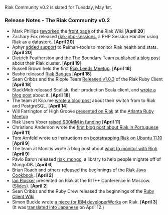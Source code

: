 Riak Community v0.2 is slated for Tuesday, May 1st. 

### Release Notes - The Riak Community v0.2

* Mark Phillips [reworked](https://github.com/basho/riak_wiki/commit/991b0f8dee22f31a6b2b2039c08393e9534b359f) the [front page](http://wiki.basho.com/Riak.html) of the Riak Wiki [**April 20**]
* Zachary Fox released [riak-php-sessions](https://github.com/zacharyfox/riak-php-sessions), a PHP Session Handler using Riak as a datastore. [**April 20**]
* Aphyr [added support](https://twitter.com/#!/aphyr/status/193084567169671169) to Reiman-tools to monitor Riak health and stats. [**April 20**]
* Dietrich Featherston and the The Boundary Team [published a blog post](http://blog.boundary.com/2012/04/19/hungry-kobayashi-pt1/) about their Riak cluster. [**April 19**]
* Russell Brown held the first [Riak Leeds Meetup](http://www.meetup.com/Leeds-Riak/events/56443672/). [**April 18**]
* Basho released [Riak Badges](http://basho.com/blog/technical/2012/04/18/Tell-the-World-About-Riak/) [**April 18**]
* Sean Cribbs and the Ripple Team [Released v1.0.3](https://twitter.com/#!/seancribbs/status/192274645976752130) of the Riak Ruby Client [**April 18**]
* StackMob released Scaliak, their production Scala client, and [wrote a blog post](http://www.stackmob.com/2012/04/opensourcescaliak/) about it. [**April 18**]
* The team at Kiip.me [wrote a blog post](http://blog.engineering.kiip.me/post/20988881092/a-year-with-mongodb) about their switch from to Riak and PostgreSQL. [**April 14**]
* Will Farrington of High Groove [presented on Riak](http://speakerdeck.com/u/wfarr/p/learn-you-some-riak) at the [Atlanta Ruby Meetup](http://www.meetup.com/atlantaruby/events/53215152/)
* Riak Users Voxer [raised $30MM in funding](http://techcrunch.com/2012/04/11/walkie-talkie-app-voxer-goes-big-ivp-and-intel-lead-30-million-round/) [**April 11**]
* Christiano Anderson wrote the [first blog post about Riak in Portuguese](http://christiano.me/2012/04/11/riak-um-nosql-que-me-surpreendeu/) [**April 11**]
* Tom Arnfeld wrote up instructions on [bootstrapping Riak on Ubuntu 11.10](http://blog.tarnfeld.com/post/20804301749/riak-bootstrap-for-ubuntu-11-10) [**April 9**]
* The team at Monitis wrote a blog post about [what to monitor with Riqk](http://blog.monitis.com/index.php/2012/04/09/key-metrics-used-for-web-oriented-storage-systems-monitoring-on-riak-example/) [**April 9**]
* Pavlo Baron released [riak_mongo](https://github.com/pavlobaron/riak_mongo), a library to help people migrate off of MongoDB. [**April 6**]
* Brian Roach and others released the beginnings of the [Riak Java Cookbook](https://github.com/basho/riak-java-client/wiki/Cookbook). [**April 2**] 
* [Ian Plosker](twitter.com/DstroyAllModels) presented on Riak at the RIT++ Conference in Moscow. ([Slides](http://www.slideshare.net/profyclub_ru/introduction-to-riak-ian-plosker)). [**April 2**] 
* Sean Cribbs and the Ruby Crew released the beginnings of the [Ruby Client Wiki](https://github.com/basho/riak-ruby-client/wiki)
* Simon Buckle wrote [a piece for IBM developerWorks](http://www.ibm.com/developerworks/opensource/library/os-riak1/) on Riak. [**April 3**]  (It was [translated into Japanese](http://www.ibm.com/developerworks/jp/opensource/library/os-riak1/) on April 12.)